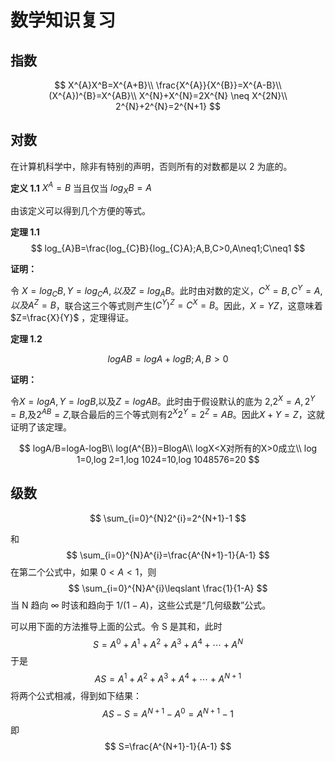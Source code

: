 # 数学知识复习

## 指数

$$
X^{A}X^B=X^{A+B}\\
\frac{X^{A}}{X^{B}}=X^{A-B}\\
(X^{A})^{B}=X^{AB}\\
X^{N}+X^{N}=2X^{N} \neq X^{2N}\\
2^{N}+2^{N}=2^{N+1}
$$

## 对数

在计算机科学中，除非有特别的声明，否则所有的对数都是以 2 为底的。

**定义 1.1** $X^{A}=B$ 当且仅当 $log_{X}B=A$

由该定义可以得到几个方便的等式。

**定理 1.1**
$$
log_{A}B=\frac{log_{C}B}{log_{C}A};A,B,C>0,A\neq1;C\neq1
$$

**证明：**

令 $X=log_{C}B,Y=log_{C}A,以及Z=log_{A}B$。此时由对数的定义，$C^{X}=B,C^{Y}=A,以及A^{Z}=B$，联合这三个等式则产生$(C^{Y})^{Z}=C^{X}=B$。因此，$X=YZ$，这意味着 $Z=\frac{X}{Y}$ ，定理得证。

**定理 1.2**

$$
logAB=logA+logB;A,B>0
$$

**证明：**

令$X=logA,Y=logB$,以及$Z=logAB$。此时由于假设默认的底为 2,$2^{X}=A,2^{Y}=B$,及$2^{AB}=Z$,联合最后的三个等式则有$2^{X}2^{Y}=2^{Z}=AB$。因此$X+Y=Z$，这就证明了该定理。

$$
logA/B=logA-logB\\
log(A^{B})=BlogA\\
logX<X对所有的X>0成立\\
log 1=0,log 2=1,log 1024=10,log 1048576=20
$$

## 级数

$$
\sum_{i=0}^{N}2^{i}=2^{N+1}-1
$$

和
$$
\sum_{i=0}^{N}A^{i}=\frac{A^{N+1}-1}{A-1}
$$
在第二个公式中，如果 $0<A<1$，则
$$
\sum_{i=0}^{N}A^{i}\leqslant \frac{1}{1-A}
$$
当 N 趋向 $\infty$ 时该和趋向于 $1/(1-A)$，这些公式是“几何级数”公式。

可以用下面的方法推导上面的公式。令 S 是其和，此时
$$
S=A^{0}+A^{1}+A^{2}+A^{3}+A^{4}+\cdots+A^{N}
$$
于是
$$
AS=A^{1}+A^{2}+A^{3}+A^{4}+\cdots+A^{N+1}
$$
将两个公式相减，得到如下结果：
$$
AS-S=A^{N+1}-A^{0}=A^{N+1}-1
$$
即
$$
S=\frac{A^{N+1}-1}{A-1}
$$
